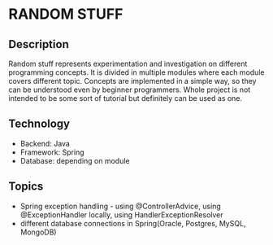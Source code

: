 # RANDOM STUFF

## Description

Random stuff represents experimentation and investigation on different programming concepts. It is divided in multiple modules
where each module covers different topic. Concepts are implemented in a simple way, so they can be understood even by beginner
programmers. Whole project is not intended to be some sort of tutorial but definitely can be used as one.

## Technology

* Backend: Java
* Framework: Spring
* Database: depending on module

## Topics

* Spring exception handling - using @ControllerAdvice, using @ExceptionHandler locally, using HandlerExceptionResolver
* different database connections in Spring(Oracle, Postgres, MySQL, MongoDB)